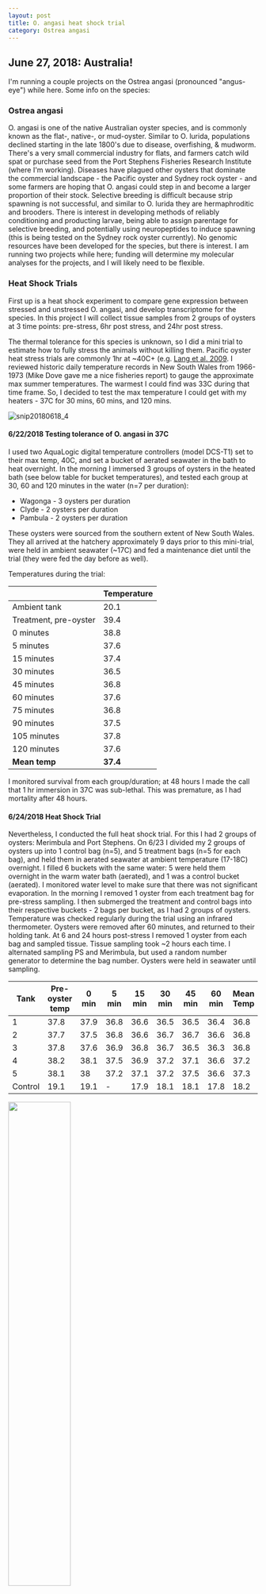 ```yaml
---
layout: post 
title: O. angasi heat shock trial 
category: Ostrea angasi 
---
```


## June 27, 2018: Australia!  
I'm running a couple projects on the Ostrea angasi (pronounced "angus-eye") while here. Some info on the species: 

### Ostrea angasi 

O. angasi is one of the native Australian oyster species, and is commonly known as the flat-, native-, or mud-oyster. Similar to O. lurida, populations declined starting in the late 1800's due to disease, overfishing, & mudworm. There's a very small commercial industry for flats, and farmers catch wild spat or purchase seed from the Port Stephens Fisheries Research Institute (where I'm working).  Diseases have plagued other oysters that dominate the commercial landscape - the Pacific oyster and Sydney rock oyster - and some farmers are hoping that O. angasi could step in and become a larger proportion of their stock. Selective breeding is difficult because strip spawning is not successful, and similar to O. lurida they are hermaphroditic and brooders.  There is interest in developing methods of reliably conditioning and producting larvae, being able to assign parentage for selective breeding, and potentially using neuropeptides to induce spawning (this is being tested on the Sydney rock oyster currently).  No genomic resources have been developed for the species, but there is interest.  I am running two projects while here; funding will determine my molecular analyses for the projects, and I will likely need to be flexible. 
   
### Heat Shock Trials 

First up is a heat shock experiment to compare gene expression between stressed and unstressed O. angasi, and develop transcriptome for the species. In this project I will collect tissue samples from 2 groups of oysters at 3 time points: pre-stress, 6hr post stress, and 24hr post stress. 

The thermal tolerance for this species is unknown, so I did a mini trial to estimate how to fully stress the animals without killing them.  Pacific oyster heat stress trials are commonly 1hr at ~40C+ (e.g. [Lang et al. 2009](https://link.springer.com/article/10.1007/s10126-009-9181-6). I reviewed historic daily temperature records in New South Wales from 1966-1973 (Mike Dove gave me a nice fisheries report) to gauge the approximate max summer temperatures. The warmest I could find was 33C during that time frame.  So, I decided to test the max temperature I could get with my heaters - 37C for 30 mins, 60 mins, and 120 mins. 

![snip20180618_4](https://user-images.githubusercontent.com/17264765/41973683-0a7c7492-7a59-11e8-9d84-b1a7187fa4fd.png)

#### 6/22/2018 Testing tolerance of O. angasi in 37C

I used two AquaLogic digital temperature controllers (model DCS-T1) set to their max temp, 40C, and set a bucket of aerated seawater in the bath to heat overnight. In the morning I immersed 3 groups of oysters in the heated bath (see below table for bucket temperatures), and tested each group at 30, 60 and 120 minutes in the water (n=7 per duration): 
  * Wagonga - 3 oysters per duration  
  * Clyde - 2 oysters per duration  
  * Pambula - 2 oysters per duration  
  
These oysters were sourced from the southern extent of New South Wales. They all arrived at the hatchery approximately 9 days prior to this mini-trial, were held in ambient seawater (~17C) and fed a maintenance diet until the trial (they were fed the day before as well). 

Temperatures during the trial: 

  | Temperature
-- | --
Ambient tank | 20.1
Treatment, pre-oyster | 39.4
0 minutes | 38.8
5 minutes | 37.6
15 minutes | 37.4
30 minutes | 36.5
45 minutes | 36.8
60 minutes | 37.6
75 minutes | 36.8
90 minutes | 37.5
105 minutes | 37.8
120 minutes | 37.6
**Mean temp** | **37.4**

I monitored survival from each group/duration; at 48 hours I made the call that 1 hr immersion in 37C was sub-lethal. This was premature, as I had mortality after 48 hours.  

#### 6/24/2018 Heat Shock Trial 

Nevertheless, I conducted the full heat shock trial. For this I had 2 groups of oysters: Merimbula and Port Stephens. On 6/23 I divided my 2 groups of oysters up into 1 control bag (n=5), and 5 treatment bags (n=5 for each bag), and held them in aerated seawater at ambient temperature (17-18C) overnight. I filled 6 buckets with the same water: 5 were held them overnight in the warm water bath (aerated), and 1 was a control bucket (aerated). I monitored water level to make sure that there was not significant evaporation. In the morning I removed 1 oyster from each treatment bag for pre-stress sampling.  I then submerged the treatment and control bags into their respective buckets - 2 bags per bucket, as I had 2 groups of oysters.  Temperature was checked regularly during the trial using an infrared thermometer. Oysters were removed after 60 minutes, and returned to their holding tank. At 6 and 24 hours post-stress I removed 1 oyster from each bag and sampled tissue. Tissue sampling took ~2 hours each time. I alternated sampling PS and Merimbula, but used a random number generator to determine the bag number. Oysters were held in seawater until sampling.

Tank | Pre-oyster temp | 0 min | 5 min | 15 min | 30 min | 45 min | 60 min | Mean Temp
-- | -- | -- | -- | -- | -- | -- | -- | --
1 | 37.8 | 37.9 | 36.8 | 36.6 | 36.5 | 36.5 | 36.4 | 36.8
2 | 37.7 | 37.5 | 36.8 | 36.6 | 36.7 | 36.7 | 36.6 | 36.8
3 | 37.8 | 37.6 | 36.9 | 36.8 | 36.7 | 36.5 | 36.3 | 36.8
4 | 38.2 | 38.1 | 37.5 | 36.9 | 37.2 | 37.1 | 36.6 | 37.2
5 | 38.1 | 38 | 37.2 | 37.1 | 37.2 | 37.5 | 36.6 | 37.3
Control | 19.1 | 19.1 | - | 17.9 | 18.1 | 18.1 | 17.8 | 18.2

<img src="https://user-images.githubusercontent.com/17264765/41974840-6a954ffe-7a5c-11e8-99fb-5f8deeb4fd46.JPG" width="50%">

#### Sampling method 
For each oyster I collected duplicate gill and gonad samples in 1.7mL tubes, and gonad in cassettes fixed in neutral buffered formalin (10%) for histology. The replicate gill & gonad samples were collected for transport purposes- I froze one rep in ethanol/dry ice bath, then into the -80, and the other into RNAlater, then into the -80 after ~24hrs. For each oyster I collected the following metrics: length (max length from hinge), whole weight (after drying with paper towels), shell weight, tissue wet weight (after pressing gently with paper towels to remove excess water).  I shucked the oyster carefully, then pulled back the mantle and first gill to expose the second gill. I used dissecting scissors to cut the second gill along its length, then bisected for the 2 replicate samples. For the gonad, I sampled along the longitudinal axis posterior to the gut, avoiding any gut/digestive system contents (or cutting it out when possible), and bisected for the replicate samples. From the same area in the gonad I cut a small tissue sample (~0.2g) and placed into cassettes (5 tissues / cassette, from 5 diff. oysters).  I pre-weighted my sample vials, so if needed I can estimate tissue mass. 

<img src="https://user-images.githubusercontent.com/17264765/41973684-0ad74e3a-7a59-11e8-88a3-7d50e82cee9f.JPG" width="60%">

#### Ostrea angasi gape when they are stressed, which can happen during transport (making them a more difficult product to ship)

<img src="https://user-images.githubusercontent.com/17264765/41974776-3650ba4e-7a5c-11e8-961e-ca5a48551697.JPG" width="60%">

[video of sampling oyster here soon]

#### Some of the oyster gills were blue! 
<img src="https://user-images.githubusercontent.com/17264765/41973001-fd7fd8ee-7a56-11e8-845e-bc4b684ffce3.JPG" width="80%">

#### Survival
I monitored 10 oysters per group for survival (2 per treatment bucket), and 5 oysters per group from the control bucket.  When I conducted the heat shock I expected survival to be good, as indicated by my test trial at 48 hours. This, however, was not the case!  Oysters began dying at around 48 hours post shock, and continued to die over the next couple days.  When I sampled oysters, they were all closed (no gaping), which is an indication that they were all still alive.  Two oysters had gills curled in towards their adductor muscle, which I found to be the case in subsequent morts.  Because this treatment proved to be lethal, it will change how I can analyze expression in gill and/or gonad tissue.  

![image](https://user-images.githubusercontent.com/17264765/42861880-6db5abf8-8aa0-11e8-951f-4a1ee6e64ae2.png)

#### Sampling morts 
I had an interesting chat with Jake Minich (Scripps PhD student studying microbiome) about this project.  He suggested that comparing the bacteria assemblanges in oysters that die to unstressed and thermally stressed oysters would be interesting - it could provide insight into the mechanism by which oysters succumb to death, and which bacteria fluorish as an oyster is dying.  So, not wanting to waste some specimens I sampled my morts in the same way that I sampled the live oysters (except no replicate tissues).  Most of the oysters were in decent shape (just recently dead, or moribund), so the gonad tissues were also fixed for histology (adding to my conditioning experiment numbers).  I'm keen to follow up with Jake on processing samples for microbes, if not for this experiment, perhaps for my 2018 Oly project! More to come on that... 
